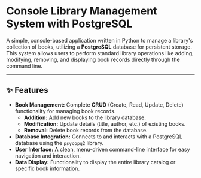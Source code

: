 # Console Library Management System with PostgreSQL

A simple, console-based application written in Python to manage a library's collection of books, utilizing a **PostgreSQL** database for persistent storage. This system allows users to perform standard library operations like adding, modifying, removing, and displaying book records directly through the command line.

---

## ✨ Features

* **Book Management:** Complete **CRUD** (Create, Read, Update, Delete) functionality for managing book records.
    * **Addition:** Add new books to the library database.
    * **Modification:** Update details (title, author, etc.) of existing books.
    * **Removal:** Delete book records from the database.
* **Database Integration:** Connects to and interacts with a PostgreSQL database using the `psycopg2` library.
* **User Interface:** A clean, menu-driven command-line interface for easy navigation and interaction.
* **Data Display:** Functionality to display the entire library catalog or specific book information.
